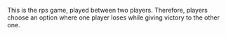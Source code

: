 This is the rps game, played between two players. Therefore, players choose an option where one player loses while giving victory to the other one.
